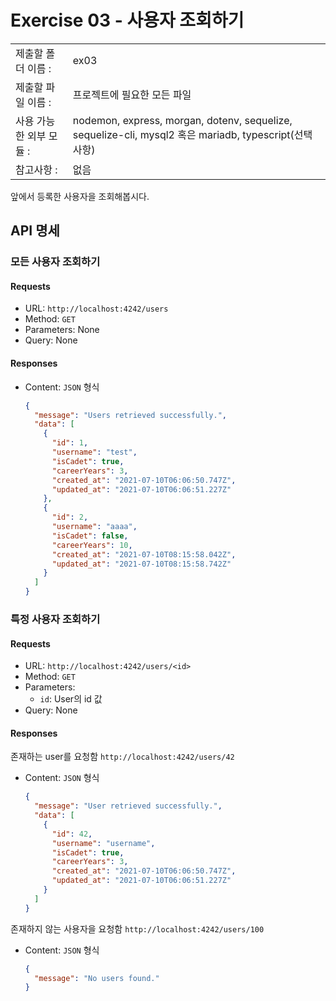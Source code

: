 # Exercise 03 - 사용자 조회하기

|                         |                                                                                                        |
| :---------------------- | ------------------------------------------------------------------------------------------------------ |
| 제출할 폴더 이름 :      | ex03                                                                                                   |
| 제출할 파일 이름 :      | 프로젝트에 필요한 모든 파일                                                                            |
| 사용 가능한 외부 모듈 : | nodemon, express, morgan, dotenv, sequelize, sequelize-cli, mysql2 혹은 mariadb, typescript(선택 사항) |
| 참고사항 :              | 없음                                                                                                   |

앞에서 등록한 사용자을 조회해봅시다.

## API 명세

### 모든 사용자 조회하기

#### Requests

- URL: `http://localhost:4242/users`
- Method: `GET`
- Parameters: None
- Query: None

#### Responses

- Content: `JSON` 형식

  ```json
  {
    "message": "Users retrieved successfully.",
    "data": [
      {
        "id": 1,
        "username": "test",
        "isCadet": true,
        "careerYears": 3,
        "created_at": "2021-07-10T06:06:50.747Z",
        "updated_at": "2021-07-10T06:06:51.227Z"
      },
      {
        "id": 2,
        "username": "aaaa",
        "isCadet": false,
        "careerYears": 10,
        "created_at": "2021-07-10T08:15:58.042Z",
        "updated_at": "2021-07-10T08:15:58.742Z"
      }
    ]
  }
  ```

### 특정 사용자 조회하기

#### Requests

- URL: `http://localhost:4242/users/<id>`
- Method: `GET`
- Parameters:
  - `id`: User의 id 값
- Query: None

#### Responses

존재하는 user를 요청함 `http://localhost:4242/users/42`

- Content: `JSON` 형식

  ```json
  {
    "message": "User retrieved successfully.",
    "data": [
      {
        "id": 42,
        "username": "username",
        "isCadet": true,
        "careerYears": 3,
        "created_at": "2021-07-10T06:06:50.747Z",
        "updated_at": "2021-07-10T06:06:51.227Z"
      }
    ]
  }
  ```

존재하지 않는 사용자을 요청함 `http://localhost:4242/users/100`

- Content: `JSON` 형식

  ```json
  {
    "message": "No users found."
  }
  ```
